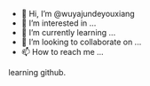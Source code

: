 - 👋 Hi, I’m @wuyajundeyouxiang
- 👀 I’m interested in ...
- 🌱 I’m currently learning ...
- 💞️ I’m looking to collaborate on ...
- 📫 How to reach me ...

<!---
wuyajundeyouxiang/wuyajundeyouxiang is a ✨ special ✨ repository because its `README.md` (this file) appears on your GitHub profile.
You can click the Preview link to take a look at your changes.
--->
learning github.
